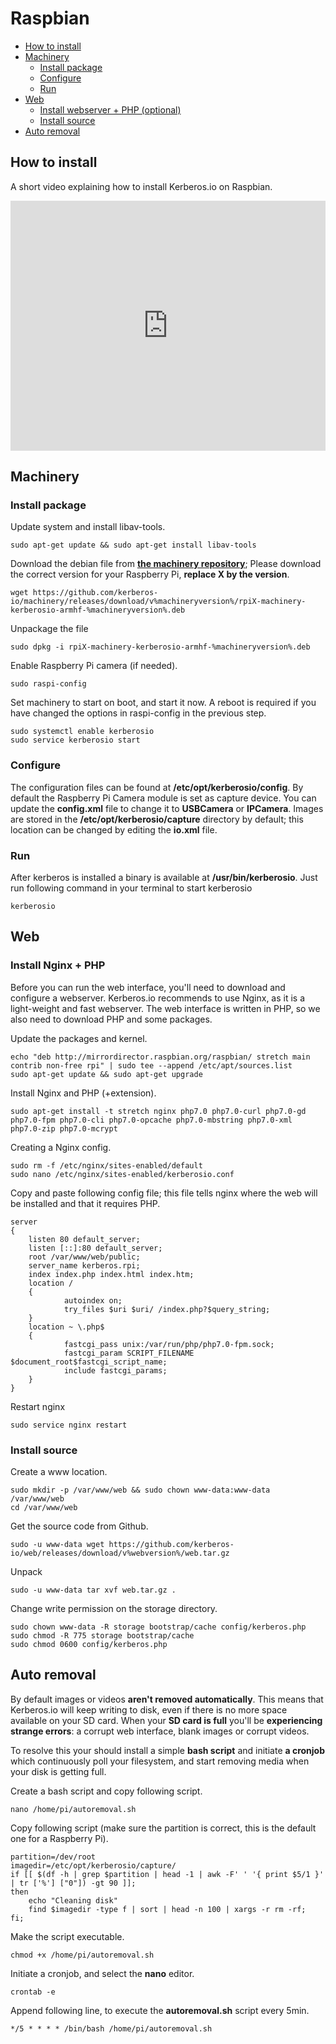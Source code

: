 # Raspbian

* [How to install](#how-to-install)
* [Machinery](#machinery)
    * [Install package](#machinery-install-package)
    * [Configure](#machinery-configure)
    * [Run](#machinery-run)
* [Web](#web)
    * [Install webserver + PHP (optional)](#web-installation-webserver)
    * [Install source](#web-installation-source)
* [Auto removal](#auto-removal)


<a name="how-to-install"></a>
## How to install
A short video explaining how to install Kerberos.io on Raspbian.

<iframe src="https://player.vimeo.com/video/163983055?autoplay=0&color=943633" style="width:100%; height: 400px;" frameborder="0" webkitallowfullscreen mozallowfullscreen allowfullscreen></iframe>

<a name="machinery"></a>
## Machinery

<a name="machinery-install-package"></a>
### Install package

Update system and install libav-tools.

    sudo apt-get update && sudo apt-get install libav-tools

Download the debian file from [**the machinery repository**](https://github.com/kerberos-io/machinery/releases/v%machineryversion%/); Please download the correct version for your Raspberry Pi, **replace X by the version**.

    wget https://github.com/kerberos-io/machinery/releases/download/v%machineryversion%/rpiX-machinery-kerberosio-armhf-%machineryversion%.deb

Unpackage the file

    sudo dpkg -i rpiX-machinery-kerberosio-armhf-%machineryversion%.deb

Enable Raspberry Pi camera (if needed).

    sudo raspi-config

Set machinery to start on boot, and start it now. A reboot is required if you have changed the options in raspi-config in the previous step.

    sudo systemctl enable kerberosio
    sudo service kerberosio start

<a name="machinery-configure"></a>
### Configure

The configuration files can be found at **/etc/opt/kerberosio/config**. By default the Raspberry Pi Camera module is set as capture device. You can update the **config.xml** file to change it to **USBCamera** or **IPCamera**. Images are stored in the **/etc/opt/kerberosio/capture** directory by default; this location can be changed by editing the **io.xml** file.

<a name="machinery-run"></a>
### Run

After kerberos is installed a binary is available at **/usr/bin/kerberosio**. Just run following command in your terminal to start kerberosio

    kerberosio

<a name="web"></a>
## Web

<a name="web-installation-webserver"></a>
### Install Nginx + PHP

Before you can run the web interface, you'll need to download and configure a webserver. Kerberos.io recommends to use Nginx, as it is a light-weight and fast webserver. The web interface is written in PHP, so we also need to download PHP and some packages.

Update the packages and kernel.

    echo "deb http://mirrordirector.raspbian.org/raspbian/ stretch main contrib non-free rpi" | sudo tee --append /etc/apt/sources.list
    sudo apt-get update && sudo apt-get upgrade

Install Nginx and PHP (+extension).

    sudo apt-get install -t stretch nginx php7.0 php7.0-curl php7.0-gd php7.0-fpm php7.0-cli php7.0-opcache php7.0-mbstring php7.0-xml php7.0-zip php7.0-mcrypt

Creating a Nginx config.

    sudo rm -f /etc/nginx/sites-enabled/default
    sudo nano /etc/nginx/sites-enabled/kerberosio.conf

Copy and paste following config file; this file tells nginx where the web will be installed and that it requires PHP.

    server
    {
        listen 80 default_server;
        listen [::]:80 default_server;
        root /var/www/web/public;
        server_name kerberos.rpi;
        index index.php index.html index.htm;
        location /
        {
                autoindex on;
                try_files $uri $uri/ /index.php?$query_string;
        }
        location ~ \.php$
        {
                fastcgi_pass unix:/var/run/php/php7.0-fpm.sock;
                fastcgi_param SCRIPT_FILENAME $document_root$fastcgi_script_name;
                include fastcgi_params;
        }
    }

Restart nginx

    sudo service nginx restart

<a name="web-installation-source"></a>
### Install source

Create a www location.

    sudo mkdir -p /var/www/web && sudo chown www-data:www-data /var/www/web
    cd /var/www/web

Get the source code from Github.

    sudo -u www-data wget https://github.com/kerberos-io/web/releases/download/v%webversion%/web.tar.gz

Unpack

    sudo -u www-data tar xvf web.tar.gz .

Change write permission on the storage directory.

    sudo chown www-data -R storage bootstrap/cache config/kerberos.php
    sudo chmod -R 775 storage bootstrap/cache
    sudo chmod 0600 config/kerberos.php

<a name="auto-removal"></a>
## Auto removal

By default images or videos **aren't removed automatically**. This means that Kerberos.io will keep writing to disk, even if there is no more space available on your SD card. When your **SD card is full** you'll be **experiencing strange errors**: a corrupt web interface, blank images or corrupt videos.

To resolve this your should install a simple **bash script** and initiate **a cronjob** which continuously poll your filesystem, and start removing media when your disk is getting full.

Create a bash script and copy following script.

    nano /home/pi/autoremoval.sh

Copy following script (make sure the partition is correct, this is the default one for a Raspberry Pi).

    partition=/dev/root
    imagedir=/etc/opt/kerberosio/capture/
    if [[ $(df -h | grep $partition | head -1 | awk -F' ' '{ print $5/1 }' | tr ['%'] ["0"]) -gt 90 ]];
    then
        echo "Cleaning disk"
        find $imagedir -type f | sort | head -n 100 | xargs -r rm -rf;
    fi;

Make the script executable.

    chmod +x /home/pi/autoremoval.sh

Initiate a cronjob, and select the **nano** editor.

    crontab -e

Append following line, to execute the **autoremoval.sh** script every 5min.

    */5 * * * * /bin/bash /home/pi/autoremoval.sh
